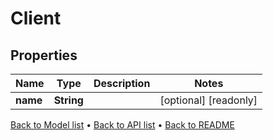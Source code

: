 

# Client


## Properties

| Name | Type | Description | Notes |
|------------ | ------------- | ------------- | -------------|
|**name** | **String** |  |  [optional] [readonly] |



[Back to Model list](../README.md#documentation-for-models) &#8226; [Back to API list](../README.md#documentation-for-api-endpoints) &#8226; [Back to README](../README.md)


